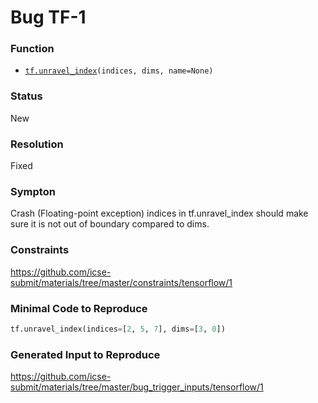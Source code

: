 # Bug TF-1
### Function
* [`tf.unravel_index`](https://www.tensorflow.org/versions/r2.1/api_docs/python/tf/unravel_index)`(indices, dims, name=None)`
### Status
New 
### Resolution
Fixed
### Sympton
Crash (Floating-point exception)
indices in tf.unravel_index should make sure it is not out of boundary compared to dims.
### Constraints
https://github.com/icse-submit/materials/tree/master/constraints/tensorflow/1
### Minimal Code to Reproduce
~~~python
tf.unravel_index(indices=[2, 5, 7], dims=[3, 0])
~~~
### Generated Input to Reproduce
https://github.com/icse-submit/materials/tree/master/bug_trigger_inputs/tensorflow/1
